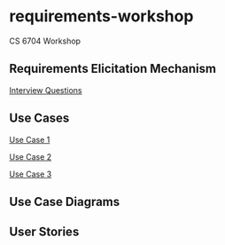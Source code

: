 # requirements-workshop
CS 6704 Workshop

## Requirements Elicitation Mechanism
[Interview Questions](/docs/interview.md)

## Use Cases
[Use Case 1](/docs/use_case_post_top_five.md)

[Use Case 2](/docs/use_case_post_reply.md)

[Use Case 3](/docs/use_case_platform_linking.md)

## Use Case Diagrams

## User Stories
